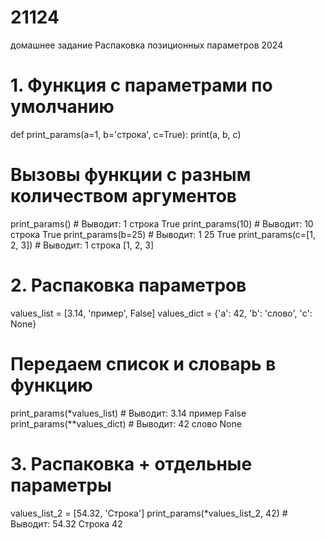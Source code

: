 # 21124
домашнее задание  Распаковка позиционных параметров 2024

# 1. Функция с параметрами по умолчанию
def print_params(a=1, b='строка', c=True):
    print(a, b, c)

# Вызовы функции с разным количеством аргументов
print_params()  # Выводит: 1 строка True
print_params(10)  # Выводит: 10 строка True
print_params(b=25)  # Выводит: 1 25 True
print_params(c=[1, 2, 3])  # Выводит: 1 строка [1, 2, 3]

# 2. Распаковка параметров
values_list = [3.14, 'пример', False]
values_dict = {'a': 42, 'b': 'слово', 'c': None}

# Передаем список и словарь в функцию
print_params(*values_list)  # Выводит: 3.14 пример False
print_params(**values_dict)  # Выводит: 42 слово None

# 3. Распаковка + отдельные параметры
values_list_2 = [54.32, 'Строка']
print_params(*values_list_2, 42)  # Выводит: 54.32 Строка 42

